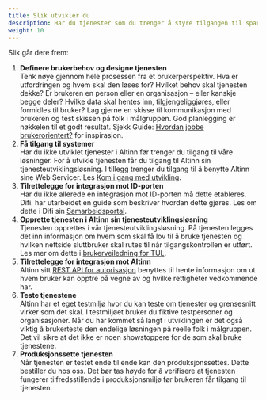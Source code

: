 ```yaml
---
title: Slik utvikler du
description: Har du tjenester som du trenger å styre tilgangen til sparer du både tid og kostnader på å ta i bruk nasjonale felleskomponenter som allerede finnes. ID-porten verifiserer sluttbrukers identitet og Altinn kontrollerer at sluttbruker har tilgang til å bruke tjenesten.
weight: 10
---
```


Slik går dere frem:

1. **Definere brukerbehov og designe tjenesten** </br>Tenk nøye gjennom hele prosessen fra et brukerperspektiv. Hva er utfordringen og hvem skal den løses for? Hvilket behov skal tjenesten dekke? Er brukeren en person eller en organisasjon – eller kanskje begge deler? Hvilke data skal hentes inn, tilgjengeliggjøres, eller formidles til bruker? Lag gjerne en skisse til kommunikasjon med brukeren og test skissen på folk i målgruppen. God planlegging er nøkkelen til et godt resultat. Sjekk Guide: [Hvordan jobbe brukerorientert?](https://www.altinndigital.no/kom-i-gang/guide-kom-i-gang-med-altinn/hvordan-jobbe-brukerorientert/) for inspirasjon.
2. **Få tilgang til systemer**</br>Har du ikke utviklet tjenester i Altinn før trenger du tilgang til våre løsninger. For å utvikle tjenesten får du tilgang til Altinn sin tjenesteutviklingsløsning. I tillegg trenger du tilgang til å benytte Altinn sine Web Servicer. Les [Kom i gang med utvikling](/docs/kom-i-gang-med-utvikling/). 
3. **Tilrettelegge for integrasjon mot ID-porten**</br>Har du ikke allerede en integrasjon mot ID-porten må dette etableres. Difi. har utarbeidet en guide som beskriver hvordan dette gjøres. Les om dette i Difi sin [Samarbeidsportal](https://samarbeid.difi.no/felleslosninger/id-porten/ta-i-bruk-id-porten).
4. **Opprette tjenesten i Altinn sin tjenesteutviklingsløsning**<br>Tjenesten opprettes i vår tjenesteutviklingsløsning. På tjenesten legges det inn informasjon om hvem som skal få lov til å bruke tjenesten og hvilken nettside sluttbruker skal rutes til når tilgangskontrollen er utført. Les mer om dette i [brukerveiledning for TUL](/docs/tul/).
5. **Tilrettelegge for integrasjon mot Altinn**<br>Altinn sitt [REST API for autorisasjon](/docs/api/tjenesteeiere/rest/autorisasjon/) benyttes til hente informasjon om ut hvem bruker kan opptre på vegne av og hvilke rettigheter vedkommende har. 
6. **Teste tjenestene** <br>Altinn har et eget testmiljø hvor du kan teste om tjenester og grensesnitt virker som det skal. I testmiljøet bruker du fiktive testpersoner og organisasjoner. Når du har kommet så langt i utviklingen er det også viktig å brukerteste den endelige løsningen på reelle folk i målgruppen. Det vil sikre at det ikke er noen showstoppere for de som skal bruke tjenestene.
7. **Produksjonssette tjenesten**<br>Når tjenesten er testet ende til ende kan den produksjonssettes. Dette bestiller du hos oss. Det bør tas høyde for å verifisere at tjenesten fungerer tilfredsstillende i produksjonsmiljø før brukeren får tilgang til tjenesten.
